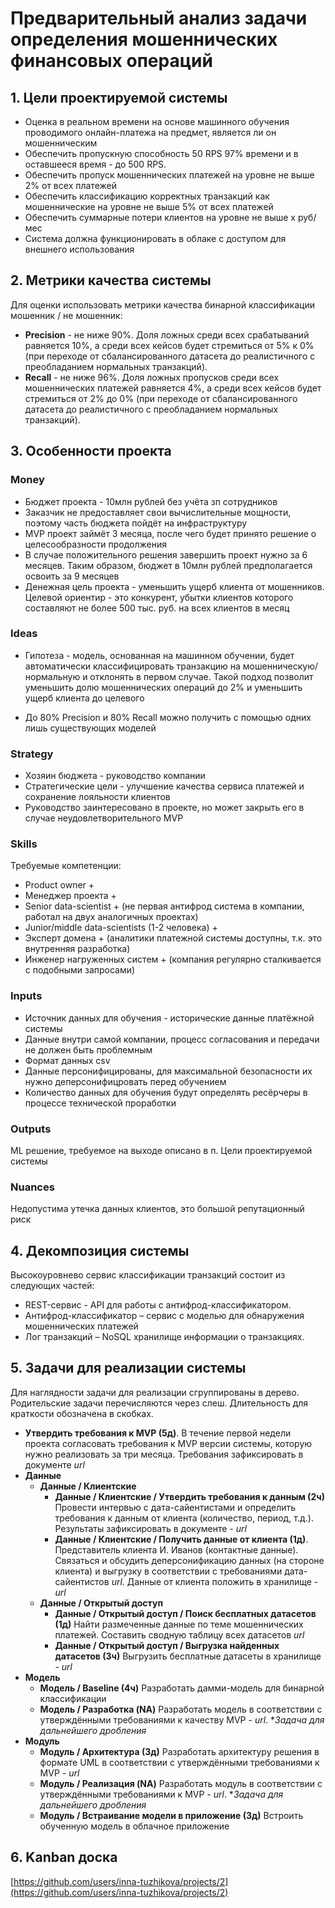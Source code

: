 # Предварительный анализ задачи определения мошеннических финансовых операций

## 1. Цели проектируемой системы
 - Оценка в реальном времени на основе машинного обучения проводимого
онлайн-платежа на предмет, является ли он мошенническим
 - Обеспечить пропускную способность 50 RPS 97% времени и в оставшееся время - 
до 500 RPS.
 - Обеспечить пропуск мошеннических платежей на уровне не выше 2% от всех платежей
 - Обеспечить классификацию корректных транзакций как мошеннические на уровне не 
выше 5% от всех платежей
 - Обеспечить суммарные потери клиентов на уровне не выше x руб/мес
 - Система должна функционировать в облаке с доступом для внешнего использования

## 2. Метрики качества системы
Для оценки использовать метрики качества бинарной классификации мошенник / не мошенник:
 - **Precision** - не ниже 90%. Доля ложных среди всех срабатываний равняется 10%, 
а среди всех кейсов будет стремиться от 5% к 0% (при переходе от сбалансированного
датасета до реалистичного с преобладанием нормальных транзакций).
 - **Recall** - не ниже 96%. Доля ложных пропусков среди всех мошеннических платежей
равняется 4%, а среди всех кейсов будет стремиться от 2% до 0% (при переходе от
сбалансированного датасета до реалистичного с преобладанием нормальных транзакций).


## 3. Особенности проекта
### Money
* Бюджет проекта - 10млн рублей без учёта зп сотрудников
* Заказчик не предоставляет свои вычислительные мощности, поэтому часть бюджета 
пойдёт на инфраструктуру
* MVP проект займёт 3 месяца, после чего будет принято решение о 
целесообразности продолжения
* В случае положительного решения завершить проект нужно за 6 месяцев. Таким
образом, бюджет в 10млн рублей предполагается освоить за 9 месяцев
* Денежная цель проекта - уменьшить ущерб клиента от мошенников. Целевой
ориентир - это конкурент, убытки клиентов которого составляют не более 500
тыс. руб. на всех клиентов в месяц
### Ideas
* Гипотеза - модель, основанная на машинном обучении, будет автоматически
классифицировать транзакцию на мошенническую/нормальную и отклонять в первом
случае. Такой подход позволит уменьшить долю мошеннических операций до 2%
и уменьшить ущерб клиента до целевого 

* До 80% Precision и 80% Recall можно получить с помощью одних лишь существующих
моделей

### Strategy
* Хозяин бюджета - руководство компании
* Стратегические цели - улучшение качества сервиса платежей и сохранение лояльности
клиентов
* Руководство заинтересовано в проекте, но может закрыть его в случае
неудовлетворительного MVP

### Skills
Требуемые компетенции:
* Product owner +
* Менеджер проекта +
* Senior data-scientist + (не первая антифрод система в компании, работал на двух 
аналогичных проектах)
* Junior/middle data-scientists (1-2 человека) +
* Эксперт домена + (аналитики платежной системы доступны, т.к. это внутренняя 
разработка)
* Инженер нагруженных систем + (компания регулярно сталкивается с подобными запросами)
### Inputs
* Источник данных для обучения - исторические данные платёжной системы
* Данные внутри самой компании, процесс согласования и передачи не должен быть проблемным
* Формат данных csv
* Данные персонифицированы, для максимальной безопасности их нужно деперсонифицровать
перед обучением
* Количество данных для обучения будут определять ресёрчеры в процессе технической
проработки
### Outputs
ML решение, требуемое на выходе описано в п. Цели проектируемой системы

### Nuances
Недопустима утечка данных клиентов, это большой репутационный риск

## 4. Декомпозиция системы
Высокоуровнево сервис классификации транзакций состоит из следующих частей:
* REST-сервис - API для работы с антифрод-классификатором.
* Антифрод-классификатор – сервис с моделью для обнаружения мошеннических платежей
* Лог транзакций – NoSQL хранилище информации о транзакциях.

## 5. Задачи для реализации системы
Для наглядности задачи для реализации сгруппированы в дерево. Родительские задачи
перечисляются через слеш. Длительность для краткости обозначена в скобках.
* **Утвердить требования к MVP (5д)**. В течение первой недели проекта 
  согласовать требования к MVP версии системы, которую нужно реализовать за три
  месяца. Требования зафиксировать в документе _url_
* **Данные**
  * **Данные / Клиентские**
    * **Данные / Клиентские / Утвердить требования к данным (2ч)** Провести интервью с
    дата-сайентистами и определить требования к данным от клиента (количество, 
    период, т.д.). Результаты зафиксировать в документе - _url_
    * **Данные / Клиентские / Получить данные от клиента (1д)**. Представитель клиента
    И. Иванов (контактные данные). Связаться и обсудить деперсонификацию данных
    (на стороне клиента) и выгрузку в соответствии с требованиями дата-сайентистов _url_.
    Данные от клиента положить в хранилище - _url_
  * **Данные / Открытый доступ**
    * **Данные / Открытый доступ / Поиск бесплатных датасетов (1д)** Найти размеченные 
    данные по теме мошеннических платежей. Составить сводную таблицу всех 
    датасетов _url_
    * **Данные / Открытый доступ / Выгрузка найденных датасетов (3ч)** Выгрузить бесплатные
    датасеты в хранилище - _url_
* **Модель**
  * **Модель / Baseline (4ч)** Разработать дамми-модель для бинарной классификации
  * **Модель / Разработка (NA)** Разработать модель в соответствии с утверждёнными
  требованиями к качеству MVP - _url_. *_Задача для дальнейшего дробления_
* **Модуль**
  * **Модуль / Архитектура (3д)** Разработать архитектуру решения в формате UML
  в соответствии с утверждёнными требованиями к MVP - _url_
  * **Модуль / Реализация (NA)** Разработать модуль в соответствии с утверждёнными
  требованиями к MVP - _url_. *_Задача для дальнейшего дробления_
  * **Модуль / Встраивание модели в приложение (3д)** Встроить обученную модель
  в облачное приложение
## 6. Kanban доска
[https://github.com/users/inna-tuzhikova/projects/2](https://github.com/users/inna-tuzhikova/projects/2)
